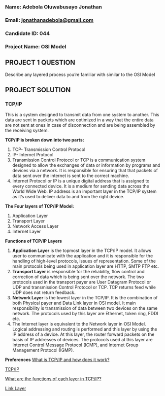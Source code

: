 ### Name: Adebola Oluwabusayo Jonathan
### Email: jonathanadebola@gmail.com
### Candidate ID: 044

### Project Name: OSI Model



## PROJECT 1 QUESTION

Describe any layered process you’re familiar with similar to the OSI Model

## PROJECT SOLUTION

### TCP/IP

This is a system designed to transmit data from one system to another. This data are sent in packets which are optimized in a way that the entire data are not sent at ones in case of disconnection and are being assembled by the receiving system.

**TCP/IP is broken down into two parts:**

1. TCP- Transmission Control Protocol
2. IP- Internet Protocol
1. Transmission Control Protocol or TCP is a communication system designed to allow the exchanges of data or information by programs and devices via a network. It is responsible for ensuring that that packets of data sent over the internet is sent to the correct machine.
2. Internet Protocol or IP is a unique digital address that is assigned to every connected device. It is a medium for sending data across the World Wide Web.
 IP address is an important layer in the TCP/IP system as it’s used to deliver data to and from the right device.

**The Four layers of TCP/IP Model:**

1.	Application Layer
2.	Transport Layer
3.	Network Access Layer
4.	Internet Layer

**Functions of TCP/IP Layers**

1.	**Application Layer** is the topmost layer in the TCP/IP model. It allows user to communicate with the application and it is responsible for the handling of high-level protocols, issues of representation. Some of the main protocols being used in application layer are HTTP, SMTP FTP etc.
2.	**Transport Layer** is responsible for the reliability, flow control and correction of data which is being sent over the network.
The two protocols used in the transport payer are User Datagram Protocol or UDP and transmission Control Protocol or TCP.
TCP returns feed while UDP does not return feedback.
3.	**Network Layer** is the lowest layer in the TCP/IP. It is the combination of both Physical payer and Data Link layer in OSI model. It main responsibility is transmission of data between two devices on the same network.
The protocols used by this layer are Ethernet, token ring, FDDI etc.
4.	The Internet layer is equivalent to the Network layer in OSI Model. Logical addressing and routing is performed and this layer by using the IP address of a device.
At this layer, the router forward packets on the basis of IP addresses of devices.
The protocols used at this layer are Internet Control Message Protocol (ICMP), and Internet Group Management Protocol (IGMP).

**Preferences**
[What is TCP/IP and how does it work?](https://starweaver.com/portfolio/what-is-tcp-ip-and-how-does-it-work-techbytes/)

[TCP/IP](https://www.javatpoint.com/computer-network-tcp-ip-model)

[What are the functions of each layer in TCP/IP?](https://www.tutorialspoint.com/what-are-the-functions-of-each-layer-in-tcp-ip)

[Link Layer](https://en.wikipedia.org/wiki/Link_layer)

